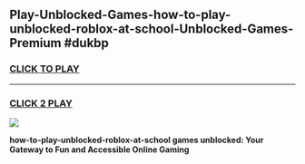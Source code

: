 
## Play-Unblocked-Games-how-to-play-unblocked-roblox-at-school-Unblocked-Games-Premium #dukbp
<h3>
<a href="https://premium.freeplayer.one?title=how-to-play-unblocked-roblox-at-school&ref=12M">CLICK TO PLAY</a></h3>
<hr>

<h3>
<a href="https://premium.freeplayer.one?title=how-to-play-unblocked-roblox-at-school&ref=12M">CLICK 2 PLAY</a>
  
</h3>

<a href="https://premium.freeplayer.one?title=how-to-play-unblocked-roblox-at-school&ref=12M"><img src="https://clearcache.store/games.png"></a>


**how-to-play-unblocked-roblox-at-school games unblocked: Your Gateway to Fun and Accessible Online Gaming**
